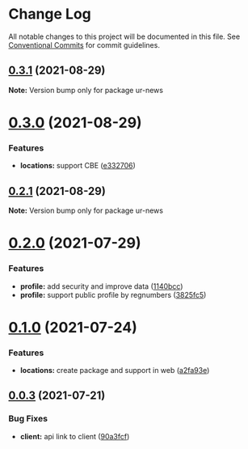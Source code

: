 # Change Log

All notable changes to this project will be documented in this file.
See [Conventional Commits](https://conventionalcommits.org) for commit guidelines.

## [0.3.1](https://github.com/RedJanvier/ur-news/compare/v0.3.0...v0.3.1) (2021-08-29)

**Note:** Version bump only for package ur-news





# [0.3.0](https://github.com/RedJanvier/ur-news/compare/v0.2.0...v0.3.0) (2021-08-29)


### Features

* **locations:** support CBE ([e332706](https://github.com/RedJanvier/ur-news/commit/e332706d0d0025e635801454d9e14b1addd55454))





## [0.2.1](https://github.com/RedJanvier/ur-news/compare/v0.2.0...v0.2.1) (2021-08-29)

**Note:** Version bump only for package ur-news





# [0.2.0](https://github.com/RedJanvier/ur-news/compare/v0.1.0...v0.2.0) (2021-07-29)


### Features

* **profile:** add security and improve data ([1140bcc](https://github.com/RedJanvier/ur-news/commit/1140bccb4ab5174d28be4973e50015f1197888c2))
* **profile:** support public profile by regnumbers ([3825fc5](https://github.com/RedJanvier/ur-news/commit/3825fc587544608663bd1553f787da083877063d))





# [0.1.0](https://github.com/RedJanvier/ur-news/compare/v0.0.3...v0.1.0) (2021-07-24)


### Features

* **locations:** create package and support in web ([a2fa93e](https://github.com/RedJanvier/ur-news/commit/a2fa93ef98930043bed260f91b767bdb404d6791))





## [0.0.3](https://github.com/RedJanvier/ur-news/compare/v0.0.2...v0.0.3) (2021-07-21)


### Bug Fixes

* **client:** api link to client ([90a3fcf](https://github.com/RedJanvier/ur-news/commit/90a3fcf191b7831f83527c0f349bda79ea521bfb))

